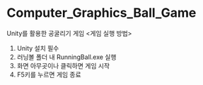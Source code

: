 # Computer_Graphics_Ball_Game
Unity를 활용한 공굴리기 게임
<게임 실행 방법>
<ol>
<li>Unity 설치 필수</li>
<li>러닝볼 폴더 내 RunningBall.exe 실행</li>
<li>화면 아무곳이나 클릭하면 게임 시작</li>
<li>F5키를 누르면 게임 종료</li>
</ol>

